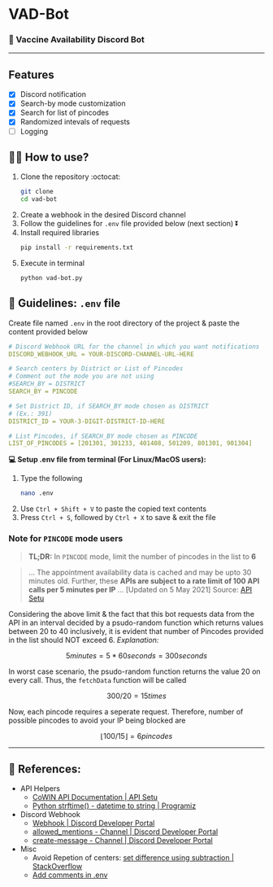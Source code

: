 # VAD-Bot
### :robot: Vaccine Availability Discord Bot
---

## Features
- [x] Discord notification
- [x] Search-by mode customization
- [x] Search for list of pincodes
- [x] Randomized intevals of requests
- [ ] Logging

## :man_technologist: How to use?
1.  Clone the repository :octocat:
    ```bash
    git clone 
    cd vad-bot
    ```
1.  Create a webhook in the desired Discord channel
1.  Follow the guidelines for `.env` file provided below (next section) :arrow_double_down:
1.  Install required libraries
    ```bash
    pip install -r requirements.txt
    ```
1.  Execute in terminal
    ```bash
    python vad-bot.py
    ```


## :notebook: Guidelines: `.env` file
Create file named `.env` in the root directory of the project & paste the content provided below
```yaml
# Discord Webhook URL for the channel in which you want notifications
DISCORD_WEBHOOK_URL = YOUR-DISCORD-CHANNEL-URL-HERE

# Search centers by District or List of Pincodes
# Comment out the mode you are not using
#SEARCH_BY = DISTRICT
SEARCH_BY = PINCODE

# Set District ID, if SEARCH_BY mode chosen as DISTRICT
# (Ex.: 391)
DISTRICT_ID = YOUR-3-DIGIT-DISTRICT-ID-HERE

# List Pincodes, if SEARCH_BY mode chosen as PINCODE
LIST_OF_PINCODES = [201301, 301233, 401408, 501209, 801301, 901304]
```
**:computer: Setup .env file from terminal (For Linux/MacOS users):**
1.  Type the following
    ```bash
    nano .env
    ```
1.  Use `Ctrl + Shift + V` to paste the copied text contents
1.  Press `Ctrl + S`, followed by `Ctrl + X` to save & exit the file

### Note for `PINCODE` mode users
> **TL;DR:** In `PINCODE` mode, limit the number of pincodes in the list to **6**

> ... The appointment availability data is cached and may be upto 30 minutes old. Further, these **APIs are subject to a rate limit of 100 API calls per 5 minutes per IP** ...
[Updated on 5 May 2021]
Source: [API Setu](https://apisetu.gov.in/public/marketplace/api/cowin)

Considering the above limit & the fact that this bot requests data from the API in an interval decided by a psudo-random function which returns values between 20 to 40 inclusively,
it is evident that number of Pincodes provided in the list should NOT exceed 6.
*Explanation:*
```math
5 minutes = 5 * 60 seconds = 300 seconds
```
In worst case scenario, the psudo-random function returns the value 20 on every call. Thus, the `fetchData` function will be called
```math
300/20 = 15 times
```
Now, each pincode requires a seperate request.
Therefore, number of possible pincodes to avoid your IP being blocked are
```math
\lfloor100/15\rfloor = 6 pincodes
```
---

## :link: References:
- API Helpers
    - [CoWIN API Documentation | API Setu](https://apisetu.gov.in/public/marketplace/api/cowin)
    - [Python strftime() - datetime to string | Programiz](https://www.programiz.com/python-programming/datetime/strftime)
- Discord Webhook
    - [Webhook | Discord Developer Portal](https://discord.com/developers/docs/resources/webhook)
    - [allowed_mentions - Channel | Discord Developer Portal](https://discord.com/developers/docs/resources/channel#allowed-mentions-object)
    - [create-message - Channel | Discord Developer Portal](https://discord.com/developers/docs/resources/channel#create-message)
- Misc
    - Avoid Repetion of centers: [set difference using subtraction | StackOverflow](https://stackoverflow.com/a/48038480)
    - [Add comments in .env](https://akhromieiev.com/how-to-add-comment-in-env-file/)